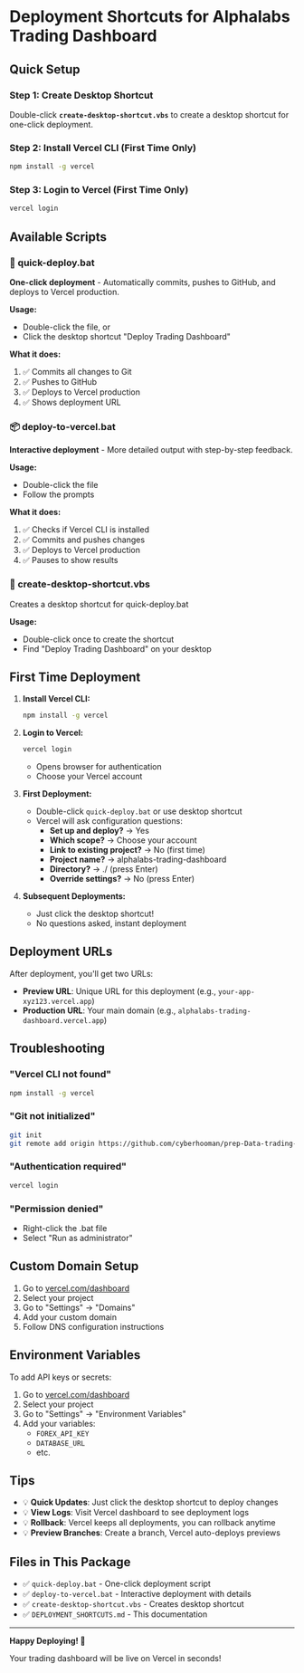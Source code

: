 # Deployment Shortcuts for Alphalabs Trading Dashboard

## Quick Setup

### Step 1: Create Desktop Shortcut
Double-click **`create-desktop-shortcut.vbs`** to create a desktop shortcut for one-click deployment.

### Step 2: Install Vercel CLI (First Time Only)
```bash
npm install -g vercel
```

### Step 3: Login to Vercel (First Time Only)
```bash
vercel login
```

## Available Scripts

### 🚀 quick-deploy.bat
**One-click deployment** - Automatically commits, pushes to GitHub, and deploys to Vercel production.

**Usage:**
- Double-click the file, or
- Click the desktop shortcut "Deploy Trading Dashboard"

**What it does:**
1. ✅ Commits all changes to Git
2. ✅ Pushes to GitHub
3. ✅ Deploys to Vercel production
4. ✅ Shows deployment URL

### 📦 deploy-to-vercel.bat
**Interactive deployment** - More detailed output with step-by-step feedback.

**Usage:**
- Double-click the file
- Follow the prompts

**What it does:**
1. ✅ Checks if Vercel CLI is installed
2. ✅ Commits and pushes changes
3. ✅ Deploys to Vercel production
4. ✅ Pauses to show results

### 🔧 create-desktop-shortcut.vbs
Creates a desktop shortcut for quick-deploy.bat

**Usage:**
- Double-click once to create the shortcut
- Find "Deploy Trading Dashboard" on your desktop

## First Time Deployment

1. **Install Vercel CLI:**
   ```bash
   npm install -g vercel
   ```

2. **Login to Vercel:**
   ```bash
   vercel login
   ```
   - Opens browser for authentication
   - Choose your Vercel account

3. **First Deployment:**
   - Double-click `quick-deploy.bat` or use desktop shortcut
   - Vercel will ask configuration questions:
     - **Set up and deploy?** → Yes
     - **Which scope?** → Choose your account
     - **Link to existing project?** → No (first time)
     - **Project name?** → alphalabs-trading-dashboard
     - **Directory?** → ./ (press Enter)
     - **Override settings?** → No (press Enter)

4. **Subsequent Deployments:**
   - Just click the desktop shortcut!
   - No questions asked, instant deployment

## Deployment URLs

After deployment, you'll get two URLs:

- **Preview URL**: Unique URL for this deployment (e.g., `your-app-xyz123.vercel.app`)
- **Production URL**: Your main domain (e.g., `alphalabs-trading-dashboard.vercel.app`)

## Troubleshooting

### "Vercel CLI not found"
```bash
npm install -g vercel
```

### "Git not initialized"
```bash
git init
git remote add origin https://github.com/cyberhooman/prep-Data-trading-terminal.git
```

### "Authentication required"
```bash
vercel login
```

### "Permission denied"
- Right-click the .bat file
- Select "Run as administrator"

## Custom Domain Setup

1. Go to [vercel.com/dashboard](https://vercel.com/dashboard)
2. Select your project
3. Go to "Settings" → "Domains"
4. Add your custom domain
5. Follow DNS configuration instructions

## Environment Variables

To add API keys or secrets:

1. Go to [vercel.com/dashboard](https://vercel.com/dashboard)
2. Select your project
3. Go to "Settings" → "Environment Variables"
4. Add your variables:
   - `FOREX_API_KEY`
   - `DATABASE_URL`
   - etc.

## Tips

- 💡 **Quick Updates**: Just click the desktop shortcut to deploy changes
- 💡 **View Logs**: Visit Vercel dashboard to see deployment logs
- 💡 **Rollback**: Vercel keeps all deployments, you can rollback anytime
- 💡 **Preview Branches**: Create a branch, Vercel auto-deploys previews

## Files in This Package

- ✅ `quick-deploy.bat` - One-click deployment script
- ✅ `deploy-to-vercel.bat` - Interactive deployment with details
- ✅ `create-desktop-shortcut.vbs` - Creates desktop shortcut
- ✅ `DEPLOYMENT_SHORTCUTS.md` - This documentation

---

**Happy Deploying! 🚀**

Your trading dashboard will be live on Vercel in seconds!
